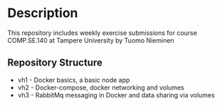 # Description

This repository includes weekly exercise submissions for course COMP.SE.140 at Tampere University
by Tuomo Nieminen

## Repository Structure

- vh1 - Docker basics, a basic node app
- vh2 - Docker-compose, docker networking and volumes
- vh3 - RabbitMq messaging in Docker and data sharing via volumes 